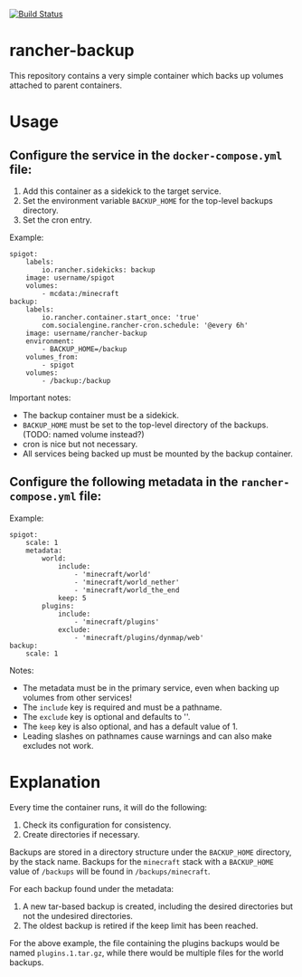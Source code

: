 [![Build Status](https://travis-ci.org/mathuin/rancher-backup.svg?branch=master)](https://travis-ci.org/mathuin/rancher-backup)
# rancher-backup

This repository contains a very simple container which backs up volumes attached to parent containers.

# Usage

## Configure the service in the `docker-compose.yml` file:
1. Add this container as a sidekick to the target service.
2. Set the environment variable `BACKUP_HOME` for the top-level backups directory.
3. Set the cron entry.

Example:

```
spigot:
	labels:
		io.rancher.sidekicks: backup
	image: username/spigot
	volumes:
		- mcdata:/minecraft
backup:
	labels:
		io.rancher.container.start_once: 'true'
		com.socialengine.rancher-cron.schedule: '@every 6h'
	image: username/rancher-backup
	environment:
		- BACKUP_HOME=/backup
	volumes_from:
		- spigot
	volumes:
		- /backup:/backup
```

Important notes:
* The backup container must be a sidekick.
* `BACKUP_HOME` must be set to the top-level directory of the backups. (TODO: named volume instead?)
* cron is nice but not necessary.
* All services being backed up must be mounted by the backup container.

## Configure the following metadata in the `rancher-compose.yml` file:

Example:

```
spigot:
    scale: 1
	metadata:
        world:
            include:
                - 'minecraft/world'
                - 'minecraft/world_nether'
                - 'minecraft/world_the_end
            keep: 5
        plugins:
            include:
                - 'minecraft/plugins'
            exclude:
                - 'minecraft/plugins/dynmap/web'
backup:
    scale: 1
```

Notes:
* The metadata must be in the primary service, even when backing up volumes from other services!
* The `include` key is required and must be a pathname.
* The `exclude` key is optional and defaults to ''.
* The `keep` key is also optional, and has a default value of 1.
* Leading slashes on pathnames cause warnings and can also make excludes not work.

# Explanation

Every time the container runs, it will do the following:
1. Check its configuration for consistency.
2. Create directories if necessary.

Backups are stored in a directory structure under the `BACKUP_HOME` directory,  by the stack name.  Backups for the `minecraft` stack with a `BACKUP_HOME` value of `/backups` will be found in `/backups/minecraft`.

For each backup found under the metadata:
1. A new tar-based backup is created, including the desired directories but not the undesired directories.
2. The oldest backup is retired if the keep limit has been reached.

For the above example, the file containing the plugins backups would be named `plugins.1.tar.gz`, while there would be multiple files for the world backups.

